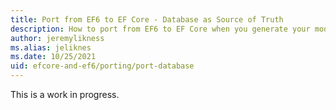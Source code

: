 ```yaml
---
title: Port from EF6 to EF Core - Database as Source of Truth
description: How to port from EF6 to EF Core when you generate your model from the database.
author: jeremylikness
ms.alias: jeliknes
ms.date: 10/25/2021
uid: efcore-and-ef6/porting/port-database
---
```


This is a work in progress.
